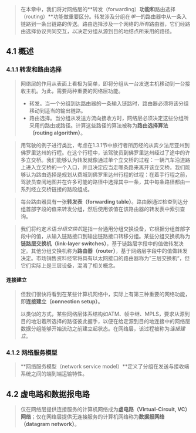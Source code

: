 > 在本章中，我们将对网络层的**转发（forwarding）**功能和**路由选择（routing）**功能做重要区分。转发涉及分组在*单一*的路由器中从一条入链路到一条出链路的传送。路由选择涉及一个网络的*所有*路由器，它们经路由选择协议共同交互，以决定分组从源到目的地结点所采用的路径。

## 4.1 概述
### 4.1.1 转发和路由选择
> 网络层的作用从表面上看极为简单，即将分组从一台发送主机移动到一台接收主机。为此，需要两种重要的网络层功能。
>
> + 转发。当一个分组到达路由器的一条输入链路时，路由器必须将该分组移动到适当的输出链路。
> + 路由选择。当分组从发送方流向接收方时，网络层必须决定这些分组所采用的路由或路径。计算这些路径的算法被称为**路由选择算法（routing algorithm）**。

> 用驾驶的例子进行类比，考虑在1.3.1节中旅行者所历经的从宾夕法尼亚州到佛罗里达州的行程。在这个行程中，该驾驶员到佛罗里达州经过了途中的许多立交桥。我们能够认为转发就像通过单个立交桥的过程：一辆汽车沿道路上进入立交桥的一个入口，并且决定应当走哪条路来离开该立交桥。我们能够认为路由选择是规划从费城到佛罗里达州行程的过程：在着手行程之前，驾驶员查阅地图并在许多可能的路径中选择其中一条，其中每条路径都由一系列经立交桥链接的路段组成。

> 每台路由器具有一张**转发表（forwarding table）**。路由器通过检查到达分组首部字段的值来转发分组，然后使用该值在该路由器的转发表中索引查询。

> 我们将约定术语*分组交换机*是指一台通用分组交换设备，它根据分组首部字段中的值，从输入链路接口到输出链路接口转移分组。某些分组交换机称为**链路层交换机（link-layer switches）**，基于链路层字段中的值做转发决定。其他分组交换机称为**路由器（router）**，基于网络层字段中的值做转发决定。市场销售资料经常将具有以太网接口的路由器称为”三层交换机“，但它们实际上是三层设备，混淆了相关概念。

#### 连接建立
> 但我们很快将看到在某些计算机网络中，实际上有第三种重要的网络功能，即**连接建立（connection setup）**。
>
> 以类似的方式，某些网络层体系结构如ATM、帧中继、MPLS，要求从源到目的地沿着所选择的路径彼此握手，以便在给定源到目的地连接中的网络层数据分组能够开始流动之前建立起状态。在网络层，该过程被称为*连接建立*。

### 4.1.2 网络服务模型
> **网络服务模型（network service model）**定义了分组在发送与接收端系统之间的端到端运输特性。

## 4.2 虚电路和数据报电路
> 仅在网络层提供连接服务的计算机网络成为**虚电路（Virtual-Circuit, VC）网络**；仅在网络层提供无连接服务的计算机网络称为**数据报网络（datagram network）**。











